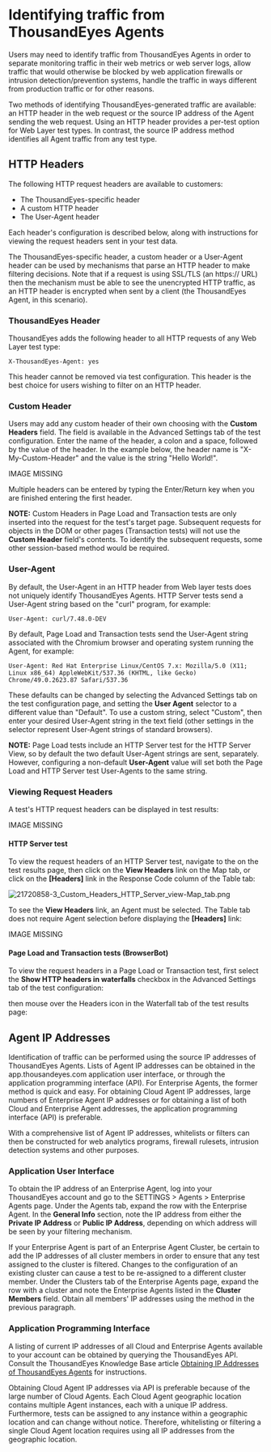 # Identifying traffic from ThousandEyes Agents

Users may need to identify traffic from ThousandEyes Agents in order to separate monitoring traffic in their web metrics or web server logs, allow traffic that would otherwise be blocked by web application firewalls or intrusion detection/prevention systems, handle the traffic in ways different from production traffic or for other reasons.

Two methods of identifying ThousandEyes-generated traffic are available: an HTTP header in the web request or the source IP address of the Agent sending the web request. Using an HTTP header provides a per-test option for Web Layer test types.  In contrast, the source IP address method identifies all Agent traffic from any test type.

## HTTP Headers

The following HTTP request headers are available to customers:

* The ThousandEyes-specific header
* A custom HTTP header
* The User-Agent header

Each header's configuration is described below, along with instructions for viewing the request headers sent in your test data.

The ThousandEyes-specific header, a custom header or a User-Agent header can be used by mechanisms that parse an HTTP header to make filtering decisions.  Note that if a request is using SSL/TLS \(an https:// URL\) then the mechanism must be able to see the unencrypted HTTP traffic, as an HTTP header is encrypted when sent by a client \(the ThousandEyes Agent, in this scenario\).

### ThousandEyes Header

ThousandEyes adds the following header to all HTTP requests of any Web Layer test type:

```text
X-ThousandEyes-Agent: yes
```

This header cannot be removed via test configuration.  This header is the best choice for users wishing to filter on an HTTP header.

### Custom Header

Users may add any custom header of their own choosing with the **Custom Headers** field.  The field is available in the Advanced Settings tab of the test configuration.  Enter the name of the header, a colon and a space, followed by the value of the header.  In the example below, the header name is "X-My-Custom-Header" and the value is the string "Hello World!".

IMAGE MISSING

Multiple headers can be entered by typing the Enter/Return key when you are finished entering the first header.

**NOTE:** Custom Headers in Page Load and Transaction tests are only inserted into the request for the test's target page.  Subsequent requests for objects in the DOM or other pages \(Transaction tests\) will not use the **Custom Header** field's contents. To identify the subsequent requests, some other session-based method would be required.

### User-Agent

By default, the User-Agent in an HTTP header from Web layer tests does not uniquely identify ThousandEyes Agents.  HTTP Server tests send a User-Agent string based on the "curl" program, for example:

```text
User-Agent: curl/7.48.0-DEV
```

By default, Page Load and Transaction tests send the User-Agent string associated with the Chromium browser and operating system running the Agent, for example:

```text
User-Agent: Red Hat Enterprise Linux/CentOS 7.x: Mozilla/5.0 (X11; Linux x86_64) AppleWebKit/537.36 (KHTML, like Gecko) Chrome/49.0.2623.87 Safari/537.36
```

These defaults can be changed by selecting the Advanced Settings tab on the test configuration page, and setting the **User Agent** selector to a different value than "Default".  To use a custom string, select "Custom", then enter your desired User-Agent string in the text field \(other settings in the selector represent User-Agent strings of standard browsers\).

**NOTE:**  Page Load tests include an HTTP Server test for the HTTP Server View, so by default the two default User-Agent strings are sent, separately.  However, configuring a non-default **User-Agent** value will set both the Page Load and HTTP Server test User-Agents to the same string.

### Viewing Request Headers

A test's HTTP request headers can be displayed in test results:

IMAGE MISSING

#### HTTP Server test

To view the request headers of an HTTP Server test, navigate to the on the test results page, then click on the **View Headers** link on the Map tab, or click on the **\[Headers\]** link in the Response Code column of the Table tab:

![21720858-3\_Custom\_Headers\_HTTP\_Server\_view-Map\_tab.png](https://success.thousandeyes.com/servlet/rtaImage?eid=ka044000000UJhe&feoid=00NE0000006OT0r&refid=0EME0000000DWTV)

To see the **View Headers** link, an Agent must be selected.  The Table tab does not require Agent selection before displaying the **\[Headers\]** link:

IMAGE MISSING

#### Page Load and Transaction tests \(BrowserBot\)

To view the request headers in a Page Load or Transaction test, first select the **Show HTTP headers in waterfalls** checkbox in the Advanced Settings tab of the test configuration:

then mouse over the Headers icon in the Waterfall tab of the test results page:

## Agent IP Addresses

Identification of traffic can be performed using the source IP addresses of ThousandEyes Agents. Lists of Agent IP addresses can be obtained in the app.thousandeyes.com application user interface, or through the application programming interface \(API\).  For Enterprise Agents, the former method is quick and easy.  For obtaining Cloud Agent IP addresses, large numbers of Enterprise Agent IP addresses or for obtaining a list of both Cloud and Enterprise Agent addresses, the application programming interface \(API\) is preferable.

With a comprehensive list of Agent IP addresses, whitelists or filters can then be constructed for web analytics programs, firewall rulesets, intrusion detection systems and other purposes.

### Application User Interface

To obtain the IP address of an Enterprise Agent, log into your ThousandEyes account and go to the SETTINGS &gt; Agents &gt; Enterprise Agents page.  Under the Agents tab, expand the row with the Enterprise Agent.  In the **General Info** section, note the IP address from either the **Private IP Address** or **Public IP Address**, depending on which address will be seen by your filtering mechanism.

If your Enterprise Agent is part of an Enterprise Agent Cluster, be certain to add the IP addresses of all cluster members in order to ensure that any test assigned to the cluster is filtered. Changes to the configuration of an existing cluster can cause a test to be re-assigned to a different cluster member. Under the Clusters tab of the Enterprise Agents page, expand the row with a cluster and note the Enterprise Agents listed in the **Cluster Members** field. Obtain all members' IP addresses using the method in the previous paragraph.

### Application Programming Interface

A listing of current IP addresses of all Cloud and Enterprise Agents available to your account can be obtained by querying the ThousandEyes API. Consult the ThousandEyes Knowledge Base article [Obtaining IP Addresses of ThousandEyes Agents](https://success.thousandeyes.com/ViewArticle?articleIdParam=kA0E0000000CmnuKAC) for instructions.

Obtaining Cloud Agent IP addresses via API is preferable because of the large number of Cloud Agents.  Each Cloud Agent geographic location contains multiple Agent instances, each with a unique IP address.  Furthermore, tests can be assigned to any instance within a geographic location and can change without notice.  Therefore, whitelisting or filtering a single Cloud Agent location requires using all IP addresses from the geographic location.

